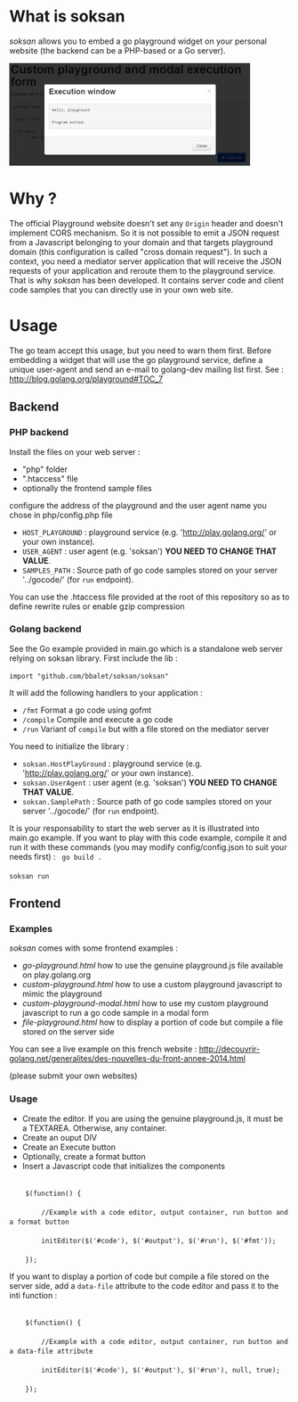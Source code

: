 # What is soksan
*soksan* allows you to embed a go playground widget on your personal website (the backend can be a PHP-based or a Go server).

![Custom playground widget on your website](/images/example.jpg "Custom playground widget on your website")

# Why ?

The official Playground website doesn't set any <code>Origin</code> header and doesn't implement CORS mechanism. So it is not possible to emit a JSON request from a Javascript belonging to your domain and that targets playground domain (this configuration is called "cross domain request"). In such a context, you need a mediator server application that will receive the JSON requests of your application and reroute them to the playground service. That is why *soksan* has been developed. It contains server code and client code samples that you can directly use in your own web site.

# Usage

The go team accept this usage, but you need to warn them first. Before embedding a widget that will use the go playground service, define a unique user-agent and send an e-mail to golang-dev mailing list first. See : http://blog.golang.org/playground#TOC_7

## Backend

### PHP backend

Install the files on your web server :
* "php" folder
* ".htaccess" file
* optionally the frontend sample files

configure the address of the playground and the user agent name you chose in php/config.php file
* <code>HOST_PLAYGROUND</code> : playground service (e.g. 'http://play.golang.org/' or your own instance).
* <code>USER_AGENT</code> : user agent (e.g. 'soksan') **YOU NEED TO CHANGE THAT VALUE**.
* <code>SAMPLES_PATH</code> : Source path of go code samples stored on your server '../gocode/' (for <code>run</code> endpoint).

You can use the .htaccess file provided at the root of this repository so as to define rewrite rules or enable gzip compression

### Golang backend

See the Go example provided in main.go which is a standalone web server relying on soksan library. First include the lib :

<code>import "github.com/bbalet/soksan/soksan"</code>

It will add the following handlers to your application :
* <code>/fmt</code> Format a go code using gofmt
* <code>/compile</code> Compile and execute a go code
* <code>/run</code> Variant of <code>compile</code> but with a file stored on the mediator server

You need to initialize the library :
* <code>soksan.HostPlayGround</code> : playground service (e.g. 'http://play.golang.org/' or your own instance).
* <code>soksan.UserAgent</code> : user agent (e.g. 'soksan') **YOU NEED TO CHANGE THAT VALUE**.
* <code>soksan.SamplePath</code> : Source path of go code samples stored on your server '../gocode/' (for <code>run</code> endpoint).

It is your responsability to start the web server as it is illustrated into main.go example. If you want to play with this code example, compile it and run it with these commands (you may modify config/config.json to suit your needs first) :
<code>
go build .<br />
soksan run
</code>

## Frontend

### Examples

*soksan* comes with some frontend examples :

* *go-playground.html* how to use the genuine playground.js file available on play.golang.org
* *custom-playground.html* how to use a custom playground javascript to mimic the playground
* *custom-playground-modal.html* how to use my custom playground javascript to run a go code sample in a modal form
* *file-playground.html* how to display a portion of code but compile a file stored on the server side

You can see a live example on this french website :
http://decouvrir-golang.net/generalites/des-nouvelles-du-front-annee-2014.html

(please submit your own websites)

### Usage

* Create the editor. If you are using the genuine playground.js, it must be a TEXTAREA. Otherwise, any container.
* Create an ouput DIV
* Create an Execute button
* Optionally, create a format button
* Insert a Javascript code that initializes the components

<code>
	$(function() {<br />
		//Example with a code editor, output container, run button and a format button<br />
		initEditor($('#code'), $('#output'), $('#run'), $('#fmt'));<br />
	});
</code>

If you want to display a portion of code but compile a file stored on the server side, add a <code>data-file</code> attribute to the code editor and pass it to the inti function :

<code>
	$(function() {<br />
		//Example with a code editor, output container, run button and a data-file attribute<br />
		initEditor($('#code'), $('#output'), $('#run'), null, true);<br />
	});
</code>

